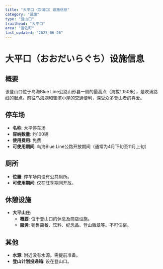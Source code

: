 ```yaml
---
title: "大平口（吹浦口）设施信息"
category: "设施"
type: "登山口"
trailhead: "大平口"
area: "游佐町"
last_updated: "2025-06-26"
---
```


# 大平口（おおだいらぐち）设施信息

## 概要
该登山口位于鸟海Blue Line公路山形县一侧的最高点（海拔1,150米），是吹浦路线的起点。前往鸟海湖和御滨小屋的交通便利，深受众多登山者的喜爱。

## 停车场
- **名称**: 大平停车场
- **容纳数量**: 约100辆
- **使用费用**: 免费
- **可使用期间**: 鸟海Blue Line公路开放期间（通常为4月下旬至11月上旬）

## 厕所
- **位置**: 停车场内设有公共厕所。
- **可使用期间**: 仅在旺季期间开放。

## 休憩设施
- **大平山庄**:
    - **概要**: 位于登山口的休息及商店设施。
    - **服务**: 销售简餐、饮料、纪念品、登山徽章等。不可住宿。

## 其他
- **水源**: 附近没有水源。需提前准备。
- **登山计划投递箱**: 设在登山口。